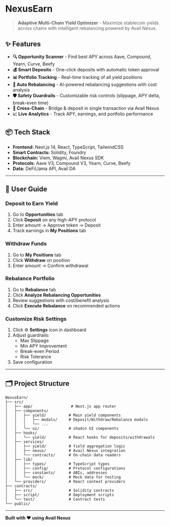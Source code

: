 # NexusEarn

> **Adaptive Multi-Chain Yield Optimizer** - Maximize stablecoin yields across chains with intelligent rebalancing powered by Avail Nexus.

## ✨ Features

- **🔍 Opportunity Scanner** - Find best APY across Aave, Compound, Yearn, Curve, Beefy
- **💰 Smart Deposits** - One-click deposits with automatic token approval
- **📊 Portfolio Tracking** - Real-time tracking of all yield positions
- **🔄 Auto Rebalancing** - AI-powered rebalancing suggestions with cost analysis
- **🛡️ Safety Guardrails** - Customizable risk controls (slippage, APY delta, break-even time)
- **🌉 Cross-Chain** - Bridge & deposit in single transaction via Avail Nexus
- **📈 Live Analytics** - Track APY, earnings, and portfolio performance

## 📦 Tech Stack

- **Frontend:** Next.js 14, React, TypeScript, TailwindCSS
- **Smart Contracts:** Solidity, Foundry
- **Blockchain:** Viem, Wagmi, Avail Nexus SDK
- **Protocols:** Aave V3, Compound V3, Yearn, Curve, Beefy
- **Data:** DeFiLlama API, Avail DA

---

## 📖 User Guide

### **Deposit to Earn Yield**

1. Go to **Opportunities** tab
2. Click **Deposit** on any high-APY protocol
3. Enter amount → Approve token → Deposit
4. Track earnings in **My Positions** tab

### **Withdraw Funds**

1. Go to **My Positions** tab
2. Click **Withdraw** on position
3. Enter amount → Confirm withdrawal

### **Rebalance Portfolio**

1. Go to **Rebalance** tab
2. Click **Analyze Rebalancing Opportunities**
3. Review suggestions with cost/benefit analysis
4. Click **Execute Rebalance** on recommended actions

### **Customize Risk Settings**

1. Click ⚙️ **Settings** icon in dashboard
2. Adjust guardrails:
   - Max Slippage
   - Min APY Improvement
   - Break-even Period
   - Risk Tolerance
3. Save configuration

---

## 🗂️ Project Structure

```
NexusEarn/
├── src/
│   ├── app/                 # Next.js app router
│   ├── components/
│   │   ├── yield/          # Main yield components
│   │   │   ├── modals/     # Deposit/Withdraw/Rebalance modals
│   │   │   └── ...
│   │   └── ui/             # shadcn UI components
│   ├── hooks/
│   │   └── yield/          # React hooks for deposits/withdrawals
│   ├── services/
│   │   ├── yield/          # Yield aggregation logic
│   │   ├── nexus/          # Avail Nexus integration
│   │   └── contracts/      # On-chain data readers
│   ├── lib/
│   │   ├── types/          # TypeScript types
│   │   ├── config/         # Protocol configurations
│   │   ├── constants/      # ABIs, addresses
│   │   └── mock/           # Mock data for testing
│   └── providers/          # React context providers
├── contracts/
│   ├── src/                # Solidity contracts
│   ├── script/             # Deployment scripts
│   └── test/               # Contract tests
└── public/
```

---

**Built with ❤️ using Avail Nexus**
